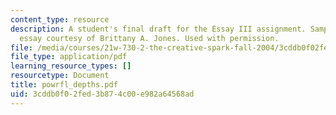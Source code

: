 ```yaml
---
content_type: resource
description: A student's final draft for the Essay III assignment. Sample student
  essay courtesy of Brittany A. Jones. Used with permission.
file: /media/courses/21w-730-2-the-creative-spark-fall-2004/3cddb0f02fed3b874c00e982a64568ad_powrfl_depths.pdf
file_type: application/pdf
learning_resource_types: []
resourcetype: Document
title: powrfl_depths.pdf
uid: 3cddb0f0-2fed-3b87-4c00-e982a64568ad
---
```

